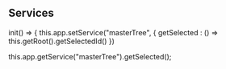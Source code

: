 ## Services

init() => {
	this.app.setService("masterTree", {
		getSelected : () => this.getRoot().getSelectedId()
	})


this.app.getService("masterTree").getSelected();

